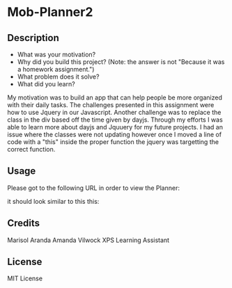 # Mob-Planner2

## Description

- What was your motivation?
- Why did you build this project? (Note: the answer is not "Because it was a homework assignment.")
- What problem does it solve?
- What did you learn?

My motivation was to build an app that can help people be more organized with their daily tasks.  The challenges presented in this assignment were how to use Jquery in our Javascript.  Another challenge was to replace the class in the div based off the time given by dayjs.  Through my efforts I was able to learn more about dayjs and Jquuery for my future projects.  I had an issue where the classes were not updating however once I moved a line of code with a "this" inside the proper function the jquery was targetting the correct function.


## Usage


Please got to the following URL in order to view the Planner:

it should look similar to this this:

## Credits

Marisol Aranda
Amanda Vilwock
XPS Learning Assistant

## License

MIT License

